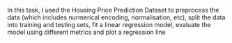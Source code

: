 In this task, I used the Housing Price Prediction Dataset to preprocess the data (which includes nurmerical encoding, normalisation, etc), split the data into training and testing sets, fit a linear regression model, evaluate the model using different metrics and plot a regression line 
